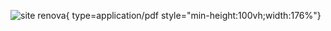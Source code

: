 

<!-- ### OS TRÊS PORCOS

![texto  descritivo](<https://alfabetizacao.mec.gov.br/images/conta-pra-mim/livros/versao_digital/os_3_porquinhos_versao_digital.pdf>){ type=application/pdf style="min-height:100vh;width:115%"}

### CHAPEUZINHO VERMELHO

![texto  descritivo](<https://domainpublic.wordpress.com/wp-content/uploads/2022/01/chapeuzinho-vermelho.pdf>){ type=application/pdf style="min-height:100vh;width:115%"}

# ALGO NOVO 

altura mínima: 100vh; significa que a altura mínima de um elemento deve ser 100% da altura da janela de visualização . É uma consulta de mídia CSS usada para definir a altura mínima de um elemento como igual à altura da janela de visualização. -->

![site renova ](<https://renova.net.br/site/>){ type=application/pdf style="min-height:100vh;width:176%"}